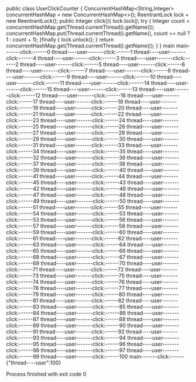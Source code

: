 public class UserClickCounter {
    ConcurrentHashMap<String,Integer> concurrentHashMap = new ConcurrentHashMap<>();
    ReentrantLock lock = new ReentrantLock();
    public Integer click(){
        lock.lock();
        try {
            Integer count = concurrentHashMap.get(Thread.currentThread().getName());
            concurrentHashMap.put(Thread.currentThread().getName(), count == null ? 1 : count + 1);
        }finally {
            lock.unlock();
        }
        return concurrentHashMap.get(Thread.currentThread().getName());
    }
}
main
main-------click:------0
thread----user-------click:------1
thread----user-------click:------4
thread----user-------click:------3
thread----user-------click:------2
thread----user-------click:------5
thread----user-------click:------6
thread----user-------click:------7
thread----user-------click:------8
thread----user-------click:------9
thread----user-------click:------10
thread----user-------click:------11
thread----user-------click:------14
thread----user-------click:------15
thread----user-------click:------13
thread----user-------click:------12
thread----user-------click:------16
thread----user-------click:------17
thread----user-------click:------18
thread----user-------click:------19
thread----user-------click:------20
thread----user-------click:------21
thread----user-------click:------22
thread----user-------click:------23
thread----user-------click:------24
thread----user-------click:------25
thread----user-------click:------26
thread----user-------click:------27
thread----user-------click:------28
thread----user-------click:------29
thread----user-------click:------30
thread----user-------click:------31
thread----user-------click:------33
thread----user-------click:------34
thread----user-------click:------35
thread----user-------click:------32
thread----user-------click:------36
thread----user-------click:------37
thread----user-------click:------38
thread----user-------click:------39
thread----user-------click:------40
thread----user-------click:------41
thread----user-------click:------44
thread----user-------click:------45
thread----user-------click:------43
thread----user-------click:------42
thread----user-------click:------46
thread----user-------click:------47
thread----user-------click:------48
thread----user-------click:------49
thread----user-------click:------50
thread----user-------click:------51
thread----user-------click:------55
thread----user-------click:------54
thread----user-------click:------53
thread----user-------click:------53
thread----user-------click:------56
thread----user-------click:------57
thread----user-------click:------58
thread----user-------click:------59
thread----user-------click:------60
thread----user-------click:------61
thread----user-------click:------62
thread----user-------click:------63
thread----user-------click:------64
thread----user-------click:------65
thread----user-------click:------66
thread----user-------click:------68
thread----user-------click:------67
thread----user-------click:------69
thread----user-------click:------70
thread----user-------click:------71
thread----user-------click:------72
thread----user-------click:------73
thread----user-------click:------75
thread----user-------click:------74
thread----user-------click:------76
thread----user-------click:------78
thread----user-------click:------77
thread----user-------click:------79
thread----user-------click:------80
thread----user-------click:------81
thread----user-------click:------82
thread----user-------click:------83
thread----user-------click:------85
thread----user-------click:------84
thread----user-------click:------86
thread----user-------click:------87
thread----user-------click:------88
thread----user-------click:------89
thread----user-------click:------90
thread----user-------click:------91
thread----user-------click:------92
thread----user-------click:------93
thread----user-------click:------94
thread----user-------click:------95
thread----user-------click:------96
thread----user-------click:------98
thread----user-------click:------97
thread----user-------click:------99
thread----user-------click:------100
main-------click:------{"thread----user":100}

Process finished with exit code 0

